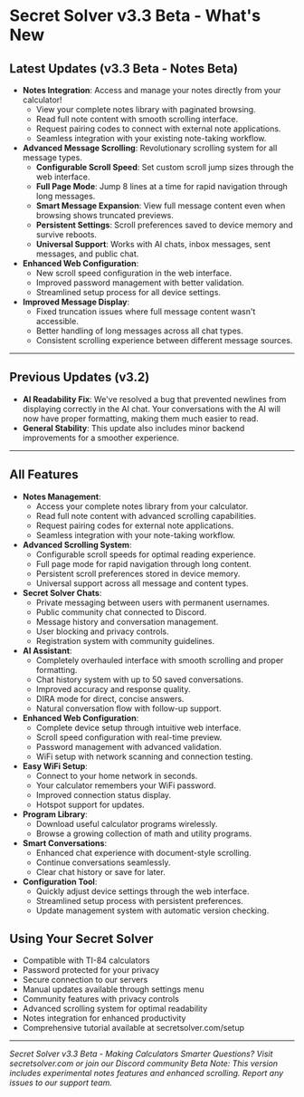 # Secret Solver v3.3 Beta - What's New

## Latest Updates (v3.3 Beta - Notes Beta)
- **Notes Integration**: Access and manage your notes directly from your calculator!
  - View your complete notes library with paginated browsing.
  - Read full note content with smooth scrolling interface.
  - Request pairing codes to connect with external note applications.
  - Seamless integration with your existing note-taking workflow.
- **Advanced Message Scrolling**: Revolutionary scrolling system for all message types.
  - **Configurable Scroll Speed**: Set custom scroll jump sizes through the web interface.
  - **Full Page Mode**: Jump 8 lines at a time for rapid navigation through long messages.
  - **Smart Message Expansion**: View full message content even when browsing shows truncated previews.
  - **Persistent Settings**: Scroll preferences saved to device memory and survive reboots.
  - **Universal Support**: Works with AI chats, inbox messages, sent messages, and public chat.
- **Enhanced Web Configuration**: 
  - New scroll speed configuration in the web interface.
  - Improved password management with better validation.
  - Streamlined setup process for all device settings.
- **Improved Message Display**: 
  - Fixed truncation issues where full message content wasn't accessible.
  - Better handling of long messages across all chat types.
  - Consistent scrolling experience between different message sources.

---

## Previous Updates (v3.2)
- **AI Readability Fix**: We've resolved a bug that prevented newlines from displaying correctly in the AI chat. Your conversations with the AI will now have proper formatting, making them much easier to read.
- **General Stability**: This update also includes minor backend improvements for a smoother experience.

---

## All Features
- **Notes Management**: 
  - Access your complete notes library from your calculator.
  - Read full note content with advanced scrolling capabilities.
  - Request pairing codes for external note applications.
  - Seamless integration with your note-taking workflow.
- **Advanced Scrolling System**:
  - Configurable scroll speeds for optimal reading experience.
  - Full page mode for rapid navigation through long content.
  - Persistent scroll preferences stored in device memory.
  - Universal support across all message and content types.
- **Secret Solver Chats**: 
  - Private messaging between users with permanent usernames.
  - Public community chat connected to Discord.
  - Message history and conversation management.
  - User blocking and privacy controls.
  - Registration system with community guidelines.
- **AI Assistant**: 
  - Completely overhauled interface with smooth scrolling and proper formatting.
  - Chat history system with up to 50 saved conversations.
  - Improved accuracy and response quality.
  - DIRA mode for direct, concise answers.
  - Natural conversation flow with follow-up support.
- **Enhanced Web Configuration**:
  - Complete device setup through intuitive web interface.
  - Scroll speed configuration with real-time preview.
  - Password management with advanced validation.
  - WiFi setup with network scanning and connection testing.
- **Easy WiFi Setup**: 
  - Connect to your home network in seconds.
  - Your calculator remembers your WiFi password.
  - Improved connection status display.
  - Hotspot support for updates.
- **Program Library**: 
  - Download useful calculator programs wirelessly.
  - Browse a growing collection of math and utility programs.
- **Smart Conversations**:
  - Enhanced chat experience with document-style scrolling.
  - Continue conversations seamlessly.
  - Clear chat history or save for later.
- **Configuration Tool**:
  - Quickly adjust device settings through the web interface.
  - Streamlined setup process with persistent preferences.
  - Update management system with automatic version checking.

## Using Your Secret Solver
- Compatible with TI-84 calculators
- Password protected for your privacy
- Secure connection to our servers
- Manual updates available through settings menu
- Community features with privacy controls
- Advanced scrolling system for optimal readability
- Notes integration for enhanced productivity
- Comprehensive tutorial available at secretsolver.com/setup

---

*Secret Solver v3.3 Beta - Making Calculators Smarter*
*Questions? Visit secretsolver.com or join our Discord community*
*Beta Note: This version includes experimental notes features and enhanced scrolling. Report any issues to our support team.*